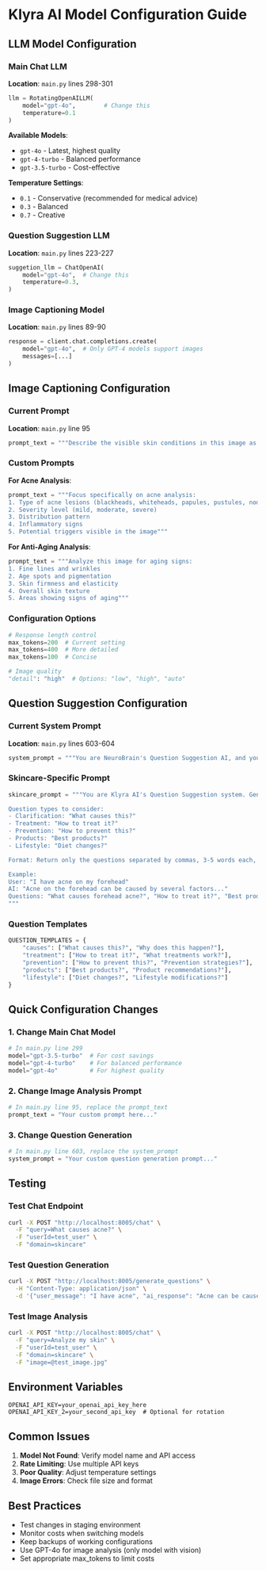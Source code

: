 # Klyra AI Model Configuration Guide

## LLM Model Configuration

### Main Chat LLM
**Location**: `main.py` lines 298-301

```python
llm = RotatingOpenAILLM(
    model="gpt-4o",        # Change this
    temperature=0.1
)
```

**Available Models**:
- `gpt-4o` - Latest, highest quality
- `gpt-4-turbo` - Balanced performance
- `gpt-3.5-turbo` - Cost-effective

**Temperature Settings**:
- `0.1` - Conservative (recommended for medical advice)
- `0.3` - Balanced
- `0.7` - Creative

### Question Suggestion LLM
**Location**: `main.py` lines 223-227

```python
suggetion_llm = ChatOpenAI(
    model="gpt-4o",  # Change this
    temperature=0.3,
)
```

### Image Captioning Model
**Location**: `main.py` lines 89-90

```python
response = client.chat.completions.create(
    model="gpt-4o",  # Only GPT-4 models support images
    messages=[...]
)
```

## Image Captioning Configuration

### Current Prompt
**Location**: `main.py` line 95

```python
prompt_text = """Describe the visible skin conditions in this image as if you are the person experiencing them. Include details about any redness, discoloration, spots, rashes, texture irregularities, lesions, scars, dryness, or other abnormalities. Share your observations in a natural, self-reflective tone, noting the size, color, distribution, and characteristics of any visible features. Also, consider possible causes for these conditions and how you might address them."""
```

### Custom Prompts

**For Acne Analysis**:
```python
prompt_text = """Focus specifically on acne analysis:
1. Type of acne lesions (blackheads, whiteheads, papules, pustules, nodules)
2. Severity level (mild, moderate, severe)
3. Distribution pattern
4. Inflammatory signs
5. Potential triggers visible in the image"""
```

**For Anti-Aging Analysis**:
```python
prompt_text = """Analyze this image for aging signs:
1. Fine lines and wrinkles
2. Age spots and pigmentation
3. Skin firmness and elasticity
4. Overall skin texture
5. Areas showing signs of aging"""
```

### Configuration Options
```python
# Response length control
max_tokens=200  # Current setting
max_tokens=400  # More detailed
max_tokens=100  # Concise

# Image quality
"detail": "high"  # Options: "low", "high", "auto"
```

## Question Suggestion Configuration

### Current System Prompt
**Location**: `main.py` lines 603-604

```python
system_prompt = """You are NeuroBrain's Question Suggestion AI, and your goal is to guide users through helpful conversations by predicting relevant follow-up questions. Based on the user's original question you will generate only two or three follow-up short questions. The follow-up questions should: 1. Be relevant to both the user's original question and your answer. 2. Encourage deeper engagement or exploration of the topic. 3. Help guide the user toward meaningful next steps or further clarification. Based on the conversation between the user and AI, generate 1-3 follow-up questions. the follow-up question in 3 to 5 words without emoji and special characters. Return only the questions separated by commas."""
```

### Skincare-Specific Prompt
```python
skincare_prompt = """You are Klyra AI's Question Suggestion system. Generate 2-3 relevant follow-up questions for skincare conversations.

Question types to consider:
- Clarification: "What causes this?"
- Treatment: "How to treat it?"
- Prevention: "How to prevent this?"
- Products: "Best products?"
- Lifestyle: "Diet changes?"

Format: Return only the questions separated by commas, 3-5 words each, no emojis.

Example:
User: "I have acne on my forehead"
AI: "Acne on the forehead can be caused by several factors..."
Questions: "What causes forehead acne?", "How to treat it?", "Best products for acne?"
"""
```

### Question Templates
```python
QUESTION_TEMPLATES = {
    "causes": ["What causes this?", "Why does this happen?"],
    "treatment": ["How to treat it?", "What treatments work?"],
    "prevention": ["How to prevent this?", "Prevention strategies?"],
    "products": ["Best products?", "Product recommendations?"],
    "lifestyle": ["Diet changes?", "Lifestyle modifications?"]
}
```

## Quick Configuration Changes

### 1. Change Main Chat Model
```python
# In main.py line 299
model="gpt-3.5-turbo"  # For cost savings
model="gpt-4-turbo"    # For balanced performance
model="gpt-4o"         # For highest quality
```

### 2. Change Image Analysis Prompt
```python
# In main.py line 95, replace the prompt_text
prompt_text = "Your custom prompt here..."
```

### 3. Change Question Generation
```python
# In main.py line 603, replace the system_prompt
system_prompt = "Your custom question generation prompt..."
```

## Testing

### Test Chat Endpoint
```bash
curl -X POST "http://localhost:8005/chat" \
  -F "query=What causes acne?" \
  -F "userId=test_user" \
  -F "domain=skincare"
```

### Test Question Generation
```bash
curl -X POST "http://localhost:8005/generate_questions" \
  -H "Content-Type: application/json" \
  -d '{"user_message": "I have acne", "ai_response": "Acne can be caused by..."}'
```

### Test Image Analysis
```bash
curl -X POST "http://localhost:8005/chat" \
  -F "query=Analyze my skin" \
  -F "userId=test_user" \
  -F "domain=skincare" \
  -F "image=@test_image.jpg"
```

## Environment Variables
```env
OPENAI_API_KEY=your_openai_api_key_here
OPENAI_API_KEY_2=your_second_api_key  # Optional for rotation
```

## Common Issues

1. **Model Not Found**: Verify model name and API access
2. **Rate Limiting**: Use multiple API keys
3. **Poor Quality**: Adjust temperature settings
4. **Image Errors**: Check file size and format

## Best Practices

- Test changes in staging environment
- Monitor costs when switching models
- Keep backups of working configurations
- Use GPT-4o for image analysis (only model with vision)
- Set appropriate max_tokens to limit costs
